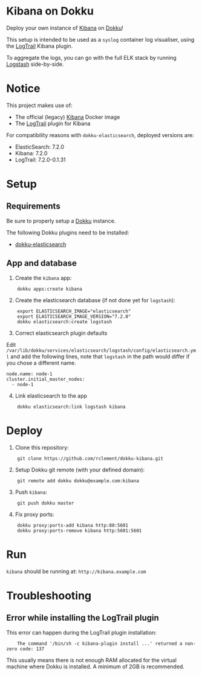 # Kibana on Dokku

Deploy your own instance of [Kibana](https://www.elastic.co/fr/products/kibana)
on [Dokku](https://github.com/dokku/dokku)!

This setup is intended to be used as a `syslog` container log visualiser,
using the [LogTrail](https://github.com/sivasamyk/logtrail) Kibana plugin.

To aggregate the logs, you can go with the full ELK stack by running
[Logstash](https://github.com/rclement/dokku-logstash) side-by-side.


# Notice

This project makes use of:

- The official (legacy) [Kibana](https://hub.docker.com/_/kibana/) Docker image 
- The [LogTrail](https://github.com/sivasamyk/logtrail) plugin for Kibana

For compatibility reasons with `dokku-elasticsearch`, deployed versions are:

- ElasticSearch: 7.2.0
- Kibana: 7.2.0
- LogTrail: 7.2.0-0.1.31


# Setup

## Requirements

Be sure to properly setup a [Dokku](https://github.com/dokku/dokku) instance.

The following Dokku plugins need to be installed:

- [dokku-elasticsearch](https://github.com/dokku/dokku-elasticsearch)

## App and database

1. Create the `kibana` app:

```
    dokku apps:create kibana
```

2. Create the elasticsearch database (if not done yet for `logstash`):

```
    export ELASTICSEARCH_IMAGE="elasticsearch"
    export ELASTICSEARCH_IMAGE_VERSION="7.2.0"
    dokku elasticsearch:create logstash
```

3. Correct elasticsearch plugin defaults

Edit `/var/lib/dokku/services/elasticsearch/logstash/config/elasticsearch.yml` and add the following lines, note that `logstash` in the path would differ if you chose a different name.

```
node.name: node-1
cluster.initial_master_nodes:
  - node-1
```

4. Link elasticsearch to the app

```
    dokku elasticsearch:link logstash kibana
```


# Deploy

1. Clone this repository:

```
    git clone https://github.com/rclement/dokku-kibana.git
```

2. Setup Dokku git remote (with your defined domain):

```
    git remote add dokku dokku@example.com:kibana
```

3. Push `kibana`:

```
    git push dokku master
```

4. Fix proxy ports:

```
    dokku proxy:ports-add kibana http:80:5601
    dokku proxy:ports-remove kibana http:5601:5601
```


# Run

`kibana` should be running at: `http://kibana.example.com`


# Troubleshooting

## Error while installing the LogTrail plugin

This error can happen during the LogTrail plugin installation:

```
    The command '/bin/sh -c kibana-plugin install ...' returned a non-zero code: 137
```

This usually means there is not enough RAM allocated for the virtual machine
where Dokku is installed. A minimum of 2GB is recommended.

